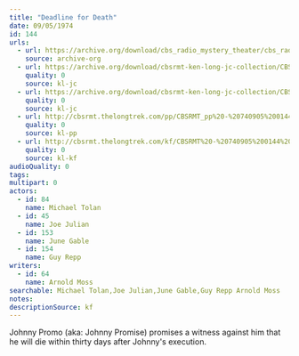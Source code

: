 ```yaml
---
title: "Deadline for Death"
date: 09/05/1974
id: 144
urls: 
  - url: https://archive.org/download/cbs_radio_mystery_theater/cbs_radio_mystery_theater-0101-0150.zip/cbs_radio_mystery_theater-0101-0150%2Fcbsrmt_0144_deadline_for_death.mp3
    source: archive-org
  - url: https://archive.org/download/cbsrmt-ken-long-jc-collection/CBSRMT - 740905 0144 Deadline for Death vbr df_jc.mp3
    quality: 0
    source: kl-jc
  - url: https://archive.org/download/cbsrmt-ken-long-jc-collection/CBSRMT - 740905 0144 Deadline for Death vbr fb2 hb_jc.mp3
    quality: 0
    source: kl-jc
  - url: http://cbsrmt.thelongtrek.com/pp/CBSRMT_pp%20-%20740905%200144%20Deadline%20for%20Death.mp3
    quality: 0
    source: kl-pp
  - url: http://cbsrmt.thelongtrek.com/kf/CBSRMT%20-%20740905%200144%20Deadline%20For%20Death_kf.mp3
    quality: 0
    source: kl-kf
audioQuality: 0
tags: 
multipart: 0
actors:  
  - id: 84
    name: Michael Tolan  
  - id: 45
    name: Joe Julian  
  - id: 153
    name: June Gable  
  - id: 154
    name: Guy Repp
writers:  
  - id: 64
    name: Arnold Moss
searchable: Michael Tolan,Joe Julian,June Gable,Guy Repp Arnold Moss
notes: 
descriptionSource: kf
---
```

Johnny Promo (aka: Johnny Promise) promises a witness against him that he will die within thirty days after Johnny's execution.